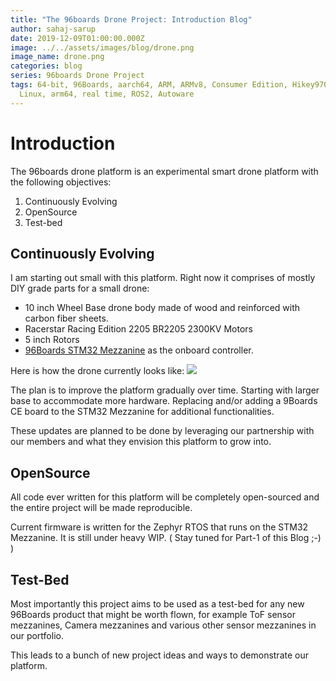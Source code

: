 ```yaml
---
title: "The 96boards Drone Project: Introduction Blog"
author: sahaj-sarup
date: 2019-12-09T01:00:00.000Z
image: ../../assets/images/blog/drone.png
image_name: drone.png
categories: blog
series: 96boards Drone Project
tags: 64-bit, 96Boards, aarch64, ARM, ARMv8, Consumer Edition, Hikey970, Linaro,
  Linux, arm64, real time, ROS2, Autoware
---
```


# Introduction

The 96boards drone platform is an experimental smart drone platform with the following objectives:

1. Continuously Evolving
2. OpenSource
3. Test-bed

## Continuously Evolving

I am starting out small with this platform. Right now it comprises of mostly DIY grade parts for a small drone:

- 10 inch Wheel Base drone body made of wood and reinforced with carbon fiber sheets.
- Racerstar Racing Edition 2205 BR2205 2300KV Motors
- 5 inch Rotors
- [96Boards STM32 Mezzanine](https://www.96boards.org/product/stm32/) as the onboard controller.

Here is how the drone currently looks like:
![](https://i.imgur.com/qbApIOe.jpg)

The plan is to improve the platform gradually over time. Starting with larger base to accommodate more hardware. Replacing and/or adding a 9Boards CE board to the STM32 Mezzanine for additional functionalities.

These updates are planned to be done by leveraging our partnership with our members and what they envision this platform to grow into.

## OpenSource

All code ever written for this platform will be completely open-sourced and the entire project will be made reproducible.

Current firmware is written for the Zephyr RTOS that runs on the STM32 Mezzanine. It is still under heavy WIP. ( Stay tuned for Part-1 of this Blog ;-) )

## Test-Bed

Most importantly this project aims to be used as a test-bed for any new 96Boards product that might be worth flown, for example ToF sensor mezzanines, Camera mezzanines and various other sensor mezzanines in our portfolio.

This leads to a bunch of new project ideas and ways to demonstrate our platform.
